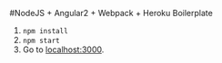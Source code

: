 #NodeJS + Angular2 + Webpack + Heroku Boilerplate 

1. `npm install`
2. `npm start`
3. Go to [localhost:3000](http://localhost:3000).
